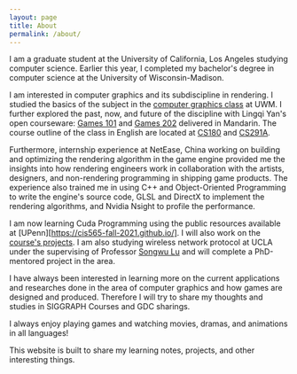 ```yaml
---
layout: page
title: About
permalink: /about/
---
```

I am a graduate student at the University of California, Los Angeles studying computer science. Earlier this year, I completed my bachelor's degree in computer science at the University of Wisconsin-Madison.

I am interested in computer graphics and its subdiscipline in rendering. I studied the basics of the subject in the [computer graphics class][CS559-Outline] at UWM. I further explored the past, now, and future of the discipline with Lingqi Yan's open courseware: [Games 101][Game101-Class] and [Games 202][Game202-Class] delivered in Mandarin. The course outline of the class in English are located at [CS180][CS180-Class] and [CS291A][CS291A-Class]. 

Furthermore, internship experience at NetEase, China working on building and optimizing the rendering algorithm in the game engine provided me the insights into how rendering engineers work in collaboration with the artists, designers, and non-rendering programming in shipping game products. The experience also trained me in using C++ and Object-Oriented Programming to write the engine's source code, GLSL and DirectX to implement the rendering algorithms, and Nvidia Nsight to profile the performance.

I am now learning Cuda Programming using the public resources available at [UPenn][https://cis565-fall-2021.github.io/]. I will also work on the [course's projects][CIS565-Projects]. I am also studying wireless network protocol at UCLA under the supervising of Professor [Songwu Lu][Songwu-Lu] and will complete a PhD-mentored project in the area.

I have always been interested in learning more on the current applications and researches done in the area of computer graphics and how games are designed and produced. Therefore I will try to share my thoughts and studies in SIGGRAPH Courses and GDC sharings. 

I always enjoy playing games and watching movies, dramas, and animations in all languages! 

This website is built to share my learning notes, projects, and other interesting things.

[CS559-Outline]: https://graphics.cs.wisc.edu/Courses/559-sp2021/pages/lecture-materials/
[Game101-Class]: https://sites.cs.ucsb.edu/~lingqi/teaching/games101.html
[Game202-Class]: https://sites.cs.ucsb.edu/~lingqi/teaching/games202.html
[CS180-Class]: https://sites.cs.ucsb.edu/~lingqi/teaching/cs180.html
[CS291A-Class]: https://sites.cs.ucsb.edu/~lingqi/teaching/cs291a.html
[CIS565-Class]: https://cis565-fall-2021.github.io/
[CIS565-Projects]: https://github.com/CIS565-Fall-2021/
[Songwu-Lu]: http://web.cs.ucla.edu/~slu/